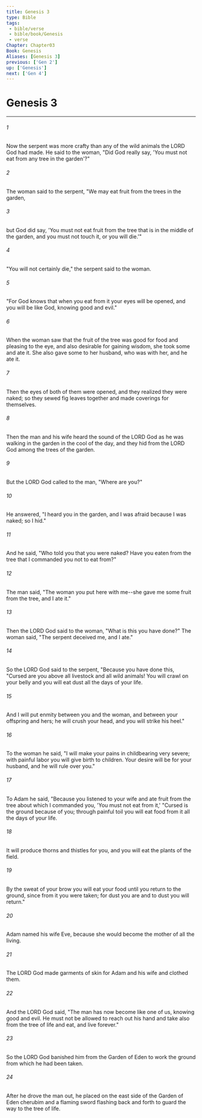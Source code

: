 ```yaml
---
title: Genesis 3
type: Bible
tags:
 - bible/verse
 - bible/book/Genesis
 - verse
Chapter: Chapter03
Book: Genesis
Aliases: [Genesis 3]
previous: ['Gen 2']
up: ['Genesis']
next: ['Gen 4']
---
```

# Genesis 3

***


###### 1 
Now the serpent was more crafty than any of the wild animals the LORD God had made. He said to the woman, "Did God really say, 'You must not eat from any tree in the garden'?" 

###### 2 
The woman said to the serpent, "We may eat fruit from the trees in the garden, 

###### 3 
but God did say, 'You must not eat fruit from the tree that is in the middle of the garden, and you must not touch it, or you will die.'" 

###### 4 
"You will not certainly die," the serpent said to the woman. 

###### 5 
"For God knows that when you eat from it your eyes will be opened, and you will be like God, knowing good and evil." 

###### 6 
When the woman saw that the fruit of the tree was good for food and pleasing to the eye, and also desirable for gaining wisdom, she took some and ate it. She also gave some to her husband, who was with her, and he ate it. 

###### 7 
Then the eyes of both of them were opened, and they realized they were naked; so they sewed fig leaves together and made coverings for themselves. 

###### 8 
Then the man and his wife heard the sound of the LORD God as he was walking in the garden in the cool of the day, and they hid from the LORD God among the trees of the garden. 

###### 9 
But the LORD God called to the man, "Where are you?" 

###### 10 
He answered, "I heard you in the garden, and I was afraid because I was naked; so I hid." 

###### 11 
And he said, "Who told you that you were naked? Have you eaten from the tree that I commanded you not to eat from?" 

###### 12 
The man said, "The woman you put here with me--she gave me some fruit from the tree, and I ate it." 

###### 13 
Then the LORD God said to the woman, "What is this you have done?" The woman said, "The serpent deceived me, and I ate." 

###### 14 
So the LORD God said to the serpent, "Because you have done this, "Cursed are you above all livestock and all wild animals! You will crawl on your belly and you will eat dust all the days of your life. 

###### 15 
And I will put enmity between you and the woman, and between your offspring and hers; he will crush your head, and you will strike his heel." 

###### 16 
To the woman he said, "I will make your pains in childbearing very severe; with painful labor you will give birth to children. Your desire will be for your husband, and he will rule over you." 

###### 17 
To Adam he said, "Because you listened to your wife and ate fruit from the tree about which I commanded you, 'You must not eat from it,' "Cursed is the ground because of you; through painful toil you will eat food from it all the days of your life. 

###### 18 
It will produce thorns and thistles for you, and you will eat the plants of the field. 

###### 19 
By the sweat of your brow you will eat your food until you return to the ground, since from it you were taken; for dust you are and to dust you will return." 

###### 20 
Adam named his wife Eve, because she would become the mother of all the living. 

###### 21 
The LORD God made garments of skin for Adam and his wife and clothed them. 

###### 22 
And the LORD God said, "The man has now become like one of us, knowing good and evil. He must not be allowed to reach out his hand and take also from the tree of life and eat, and live forever." 

###### 23 
So the LORD God banished him from the Garden of Eden to work the ground from which he had been taken. 

###### 24 
After he drove the man out, he placed on the east side of the Garden of Eden cherubim and a flaming sword flashing back and forth to guard the way to the tree of life. 
